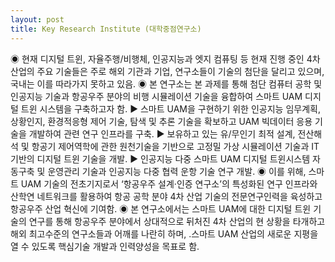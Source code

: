 ```yaml
---
layout: post
title: Key Research Institute (대학중점연구소)
---
```



◉ 현재 디지털 트윈, 자율주행/비행체, 인공지능과 엣지 컴퓨팅 등 현재 진행 중인 4차 산업의 주요 기술들은 주로 해외 기관과 기업, 연구소들이 기술의 첨단을 달리고 있으며, 국내는 이를 따라가지 못하고 있음.
◉ 본 연구소는 본 과제를 통해 첨단 컴퓨터 공학 및 인공지능 기술과 항공우주 분야의 비행 시뮬레이션 기술을 융합하여 스마트 UAM 디지털 트윈 시스템을 구축하고자 함.
▶ 스마트 UAM을 구현하기 위한 인공지능 임무계획, 상황인지, 환경적응형 제어 기술, 탐색 및 추론 기술을 확보하고 UAM 빅데이터 응용 기술을 개발하여 관련 연구 인프라를 구축.
▶ 보유하고 있는 유/무인기 최적 설계, 전산해석 및 항공기 제어역학에 관한 원천기술을 기반으로 고정밀 가상 시뮬레이션 기술과 IT 기반의 디지털 트윈 기술을 개발.
▶ 인공지능 다중 스마트 UAM 디지털 트윈시스템 자동구축 및 운영관리 기술과 인공지능 다중 협력 운항 기술 연구 개발.
◉ 이를 위해, 스마트 UAM 기술의 전초기지로서 ‘항공우주 설계·인증 연구소’의 특성화된 연구 인프라와 산학연 네트워크를 활용하여 항공 공학 분야 4차 산업 기술의 전문연구인력을 육성하고 항공우주 산업 혁신에 기여함.
◉ 본 연구소에서는 스마트 UAM에 대한 디지털 트윈 기술의 연구를 통해 항공우주 분야에서 상대적으로 뒤처진 4차 산업의 현 상황을 타개하고 해외 최고수준의 연구소들과 어깨를 나란히 하며, .스마트 UAM 산업의 새로운 지평을 열 수 있도록 핵심기술 개발과 인력양성을 목표로 함.
